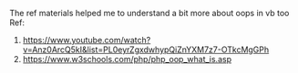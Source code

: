 The ref materials helped me to understand a bit more about oops in vb too
Ref:
1) https://www.youtube.com/watch?v=Anz0ArcQ5kI&list=PL0eyrZgxdwhypQiZnYXM7z7-OTkcMgGPh  
2) https://www.w3schools.com/php/php_oop_what_is.asp
